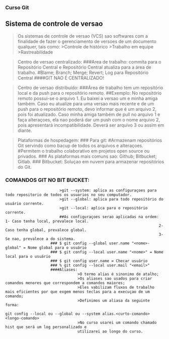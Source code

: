 ### Curso Git
## Sistema de controle de versao
>Os sistemas de controle de versao (VCS) sao softwares com a finalidade de fazer o gerenciamento de versoes de um documento qualquer, tais como:
								>Controle de histórico
								>Trabalho em equipe
								>Rastreabilidade

>Centro de versao centralizado:
								###Area de trabalho: commita para o Repositório Central e Repositório Central atualiza para a área de trabalho.
								#Blame; Branch; Merge; Revert; Log para Repositório Central
								####GIT NAO É CENTRALIZADO!

>Centro de versao distribuído:
								###Área de trabalho tem um repositório local e da push para o repositório remoto.
								##Exemplo: No repositório remoto possui-se o arquivo 1. Eu baixei a versao um e minha amiga também. Caso eu atualize para uma versao mais recente e de um push para o repositório remoto, devo informar que é um arquivo 2, pois foi atualizado. Caso minha amiga também de pull no arquivo 1 e faça alteraçoes, ela nao poderá dar um push com o nome arquivo 2, pois apresentará incompatibilidade. Deverá ser arquivo 3 ou assim em diante.

>Plataformas de hospedagem:
							### Para git:
										#Armazenam repositórios Git servindo como bacup de todos os arquivos e alteraçoes.
										#Permitem o trabalho colaborativo em projetos open source ou privados.
							### As plataformas mais comuns sao: Github; Bitbucket; Gitlab.
							### Bitbucket: Soluçao em nuvem para armazenar repositórios do Git.

### COMANDOS GIT NO BIT BUCKET:
							>git --system: aplica as configuraçoes para todo repositorio de todos os usuarios no seu computador.
							>git --global: aplica para todo repositório do usuário corrente.
							>git --local: aplica para o repositório corrente.
							##As configuraçoes serao aplicadas na ordem: 1- Caso tenha local, prevalece local.
																		2- Caso tenha global, prevalece global.
																		3- Se nao, prevalece a do sistema.
						### $ git config --global user.name "<nome>-global" = Nome global para o usuário
						### $ git config --local user.name "<nome>" = Nome local para o usuário
						### $ git config user.name = Checar usuário
						### % git config --local user.mail "<email>"
						####Aliases:
									>O termo alias é sinonimo de atalho;
									>Os aliases sao usados para criar comandos menores que correspondem a comandos maiores;
									>Eles vabilizam fluxos de trabalho mais eficientes por que exgem menos teclas para a execuçao de um comando;
									>Definimos um aliasa da seguinte forma:
																			git config --local ou --global ou --system alias.<curto-comando><longo-comando>
									>No curso usarei um comando chamado hist que será um log personalizado e 
									utilizarei ao longo do curso.

